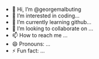- 👋 Hi, I’m @georgemalbuting
- 👀 I’m interested in coding...
- 🌱 I’m currently learning github...
- 💞️ I’m looking to collaborate on ...
- 📫 How to reach me ...
- 😄 Pronouns: ...
- ⚡ Fun fact: ...

<!---
georgemalbuting/georgemalbuting is a ✨ special ✨ repository because its `README.md` (this file) appears on your GitHub profile.
You can click the Preview link to take a look at your changes.
--->
